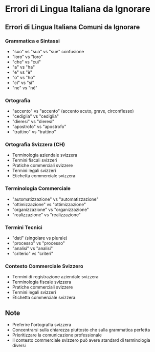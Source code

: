 # Errori di Lingua Italiana da Ignorare

## Errori di Lingua Italiana Comuni da Ignorare

### Grammatica e Sintassi
- "suo" vs "sua" vs "sue" confusione
- "loro" vs "loro"
- "che" vs "cui"
- "a" vs "ha"
- "e" vs "è"
- "o" vs "ho"
- "ci" vs "si"
- "ne" vs "né"

### Ortografia
- "accento" vs "accento" (accento acuto, grave, circonflesso)
- "cediglia" vs "cediglia"
- "dieresi" vs "dieresi"
- "apostrofo" vs "apostrofo"
- "trattino" vs "trattino"

### Ortografia Svizzera (CH)
- Terminologia aziendale svizzera
- Termini fiscali svizzeri
- Pratiche commerciali svizzere
- Termini legali svizzeri
- Etichetta commerciale svizzera

### Terminologia Commerciale
- "automatizzazione" vs "automatizzazione"
- "ottimizzazione" vs "ottimizzazione"
- "organizzazione" vs "organizzazione"
- "realizzazione" vs "realizzazione"

### Termini Tecnici
- "dati" (singolare vs plurale)
- "processo" vs "processo"
- "analisi" vs "analisi"
- "criterio" vs "criteri"

### Contesto Commerciale Svizzero
- Termini di registrazione aziendale svizzera
- Terminologia fiscale svizzera
- Pratiche commerciali svizzere
- Termini legali svizzeri
- Etichetta commerciale svizzera

## Note
- Preferire l'ortografia svizzera
- Concentrarsi sulla chiarezza piuttosto che sulla grammatica perfetta
- Prioritizzare la comunicazione professionale
- Il contesto commerciale svizzero può avere standard di terminologia diversi
